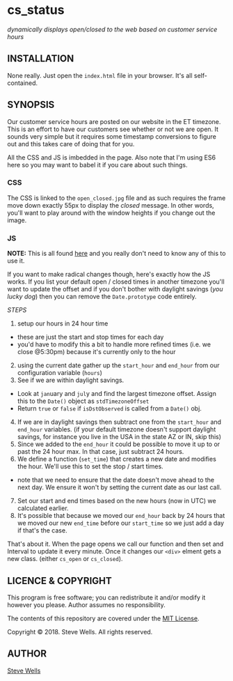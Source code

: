 # cs_status
_dynamically displays open/closed to the web based on customer service hours_

## INSTALLATION

None really. Just open the `index.html` file in your browser. It's all
self-contained.

## SYNOPSIS

Our customer service hours are posted on our website in the ET timezone. This
is an effort to have our customers see whether or not we are open. It sounds
very simple but it requires some timestamp conversions to figure out and this
takes care of doing that for you.

All the CSS and JS is imbedded in the page. Also note that I'm using ES6 here
so you may want to babel it if you care about such things.

### CSS

The CSS is linked to the `open_closed.jpg` file and as such requires the frame 
move down exactly 55px to display the _closed_ message. In other words, you'll 
want to play around with the window heights if you change out the image.

### JS

**NOTE:** This is all found [here](index.html) and you really don't need to know any of this to use it. 

If you want to make radical changes though, here's exactly how the JS works. If you list your default open / closed times 
in another timezone you'll want to update the offset and if you don't bother
with daylight savings (_you lucky dog_) then you can remove the 
`Date.prototype` code entirely.

*STEPS*
1. setup our hours in 24 hour time
  * these are just the start and stop times for each day
  * you'd have to modify this a bit to handle more refined times 
    (i.e. we close @5:30pm) because it's currently only to the hour
2. using the current date gather up the `start_hour` and `end_hour` from our
configuration variable (`hours`)
3. See if we are within daylight savings.
  * Look at `jan`uary and `jul`y and find the largest timezone offset.
Assign this to the `Date()` object as `stdTimezoneOffset`
  * Return `true` or `false` if `isDstObserved` is called from a `Date()` obj.
4. If we are in daylight savings then subtract one from the `start_hour` and
`end_hour` variables. (if your default timezone doesn't support daylight
savings, for instance you live in the USA in the state AZ or IN, skip this)
5. Since we added to the `end_hour` it could be possible to move it up to or
past the 24 hour max. In that case, just subtract 24 hours.
6. We define a function (`set_time`) that creates a new date and modifies the
hour. We'll use this to set the stop / start times.
  * note that we need to ensure that the date doesn't move ahead to the next
day. We ensure it won't by setting the current date as our last call.
7. Set our start and end times based on the new hours (now in UTC) we 
calculated earlier.
8. It's possible that because we moved our `end_hour` back by 24 hours that we
moved our new `end_time` before our `start_time` so we just add a day if that's
the case.

That's about it. When the page opens we call our function and then set and 
Interval to update it every minute. Once it changes our `<div>` elment gets a
new class. (either `cs_open` or `cs_closed`).

## LICENCE & COPYRIGHT

This program is free software; you can redistribute it and/or modify it however
you please. Author assumes no responsibility.

The contents of this repository are covered under the [MIT License](LICENSE).

Copyright &copy; 2018. Steve Wells. All rights reserved.

## AUTHOR

[Steve Wells](https://www.stephendwells.com/)







